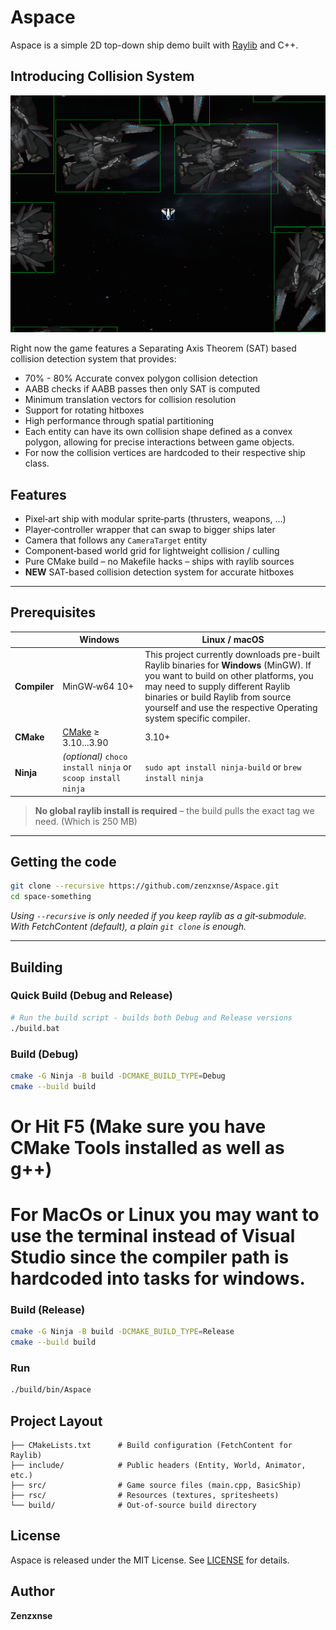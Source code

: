# Aspace

Aspace is a simple 2D top-down ship demo built with [Raylib](https://raylib.com/) and C++.

## Introducing Collision System

![Collision System Demo](rsc/rme/collisionss.png)

Right now the game features a Separating Axis Theorem (SAT) based collision detection system that provides:

- 70% - 80% Accurate convex polygon collision detection
- AABB checks if AABB passes then only SAT is computed
- Minimum translation vectors for collision resolution
- Support for rotating hitboxes
- High performance through spatial partitioning
- Each entity can have its own collision shape defined as a convex polygon, allowing for precise interactions between game objects.
- For now the collision vertices are hardcoded to their respective ship class.


## Features

- Pixel‑art ship with modular sprite‑parts (thrusters, weapons, …)
- Player‑controller wrapper that can swap to bigger ships later
- Camera that follows any `CameraTarget` entity
- Component‑based world grid for lightweight collision / culling
- Pure CMake build – no Makefile hacks – ships with raylib sources
- **NEW** SAT-based collision detection system for accurate hitboxes

---

## Prerequisites

|               | Windows                         | Linux / macOS                    |
|---------------|---------------------------------|----------------------------------|
| **Compiler**  | MinGW‑w64 10+ | This project currently downloads pre-built Raylib binaries for **Windows** (MinGW). If you want to build on other platforms, you may need to supply different Raylib binaries or build Raylib from source yourself and use the respective Operating system specific compiler. |
| **CMake**     | [CMake](https://cmake.org/download/) ≥ 3.10...3.90                          | 3.10+  |
| **Ninja**     | *(optional)* `choco install ninja` or `scoop install ninja`  | `sudo apt install ninja-build` or `brew install ninja` |

> **No global raylib install is required** – the build pulls the exact tag we need. (Which is 250 MB)

---

## Getting the code

```bash
git clone --recursive https://github.com/zenzxnse/Aspace.git
cd space‑something
```

*Using `--recursive` is only needed if you keep raylib as a git‑submodule.
With FetchContent (default), a plain `git clone` is enough.*

---

## Building

### Quick Build (Debug and Release)

```bash
# Run the build script - builds both Debug and Release versions
./build.bat
```

### Build (Debug)

```bash
cmake -G Ninja -B build -DCMAKE_BUILD_TYPE=Debug
cmake --build build
```

# Or Hit F5 (Make sure you have CMake Tools installed as well as g++)
# For MacOs or Linux you may want to use the terminal instead of Visual Studio since the compiler path is hardcoded into tasks for windows.

### Build (Release)

```bash
cmake -G Ninja -B build -DCMAKE_BUILD_TYPE=Release
cmake --build build
```

### Run

```bash
./build/bin/Aspace
```

## Project Layout

```
├── CMakeLists.txt      # Build configuration (FetchContent for Raylib)
├── include/            # Public headers (Entity, World, Animator, etc.)
├── src/                # Game source files (main.cpp, BasicShip)
├── rsc/                # Resources (textures, spritesheets)
└── build/              # Out‑of‑source build directory
```

## License

Aspace is released under the MIT License. See [LICENSE](LICENSE) for details.

## Author

**Zenzxnse**